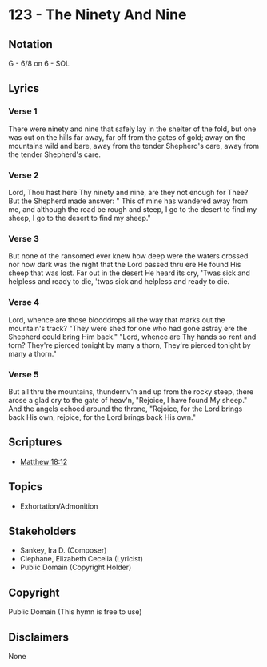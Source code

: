 # 123 - The Ninety And Nine

## Notation

G - 6/8 on 6 - SOL

## Lyrics

### Verse 1

There were ninety and nine that safely lay in the shelter of the fold, but one was out on the hills far away, far off from the gates of gold; away on the mountains wild and bare, away from the tender Shepherd's care, away from the tender Shepherd's care.

### Verse 2

Lord, Thou hast here Thy ninety and nine, are they not enough for Thee? But the Shepherd made answer: " This of mine has wandered away from me, and although the road be rough and steep, I go to the desert to find my sheep, I go to the desert to find my sheep."

### Verse 3

But none of the ransomed ever knew how deep were the waters crossed nor how dark was the night that the Lord passed thru ere He found His sheep that was lost. Far out in the desert He heard its cry, 'Twas sick and helpless and ready to die, 'twas sick and helpless and ready to die.

### Verse 4

Lord, whence are those blooddrops all the way that marks out the mountain's track? "They were shed for one who had gone astray ere the Shepherd could bring Him back." "Lord, whence are Thy hands so rent and torn? They're pierced tonight by many a thorn, They're pierced tonight by many a thorn."

### Verse 5

But all thru the mountains, thunderriv'n and up from the rocky steep, there arose a glad cry to the gate of heav'n, "Rejoice, I have found My sheep." And the angels echoed around the throne, "Rejoice, for the Lord brings back His own, rejoice, for the Lord brings back His own."


## Scriptures

- [Matthew 18:12](https://www.biblegateway.com/passage/?search=Matthew%2018%3A12)

## Topics

- Exhortation/Admonition

## Stakeholders

- Sankey, Ira D. (Composer)
- Clephane, Elizabeth Cecelia (Lyricist)
- Public Domain (Copyright Holder)

## Copyright

Public Domain
(This hymn is free to use)

## Disclaimers

None

